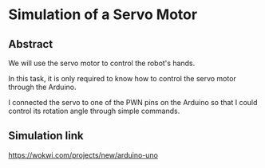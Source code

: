 # Simulation of a Servo Motor

## Abstract
We will use the servo motor to control the robot's hands.

In this task, it is only required to know how to control the servo motor through the Arduino.

I connected the servo to one of the PWN pins on the Arduino so that I could control its rotation angle through simple commands.

## Simulation link
https://wokwi.com/projects/new/arduino-uno
